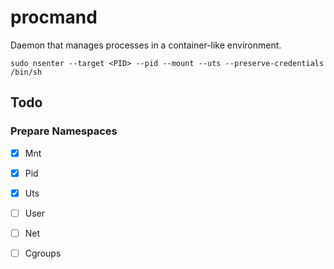 # procmand

Daemon that manages processes in a container-like environment. 


```shell
sudo nsenter --target <PID> --pid --mount --uts --preserve-credentials /bin/sh
```


## Todo 

### Prepare Namespaces

- [x] Mnt
- [x] Pid
- [x] Uts
- [ ] User
- [ ] Net
- [ ] Cgroups

